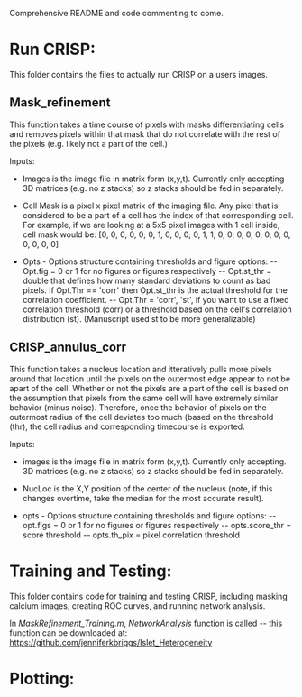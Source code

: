 Comprehensive README and code commenting to come. 


# Run CRISP:
This folder contains the files to actually run CRISP on a users images.

## Mask_refinement
This function takes a time course of pixels with masks differentiating
cells and removes pixels within that mask that do not correlate with the rest of the pixels (e.g. likely not a part of the cell.)

Inputs: 
- Images is the image file in matrix form (x,y,t). Currently only accepting 3D matrices (e.g. no z stacks) so z stacks should be fed in separately. 

- Cell Mask is a pixel x pixel matrix of the imaging file. Any pixel that is considered to be a part of a cell has the index of that corresponding cell. For example, if we are looking at a 5x5 pixel images with 1 cell inside, cell mask would be:  [0, 0, 0, 0, 0; 0, 1, 0, 0, 0; 0, 1, 1, 0, 0; 0, 0, 0, 0, 0; 0, 0, 0, 0, 0]

- Opts - Options structure containing thresholds and figure options: 
-- Opt.fig = 0 or 1 for no figures or figures respectively
-- Opt.st_thr = double that defines how many standard deviations to count as bad pixels. If Opt.Thr == 'corr' then Opt.st_thr is the actual threshold for the correlation coefficient. 
-- Opt.Thr = 'corr', 'st', if you want to use a fixed correlation threshold (corr) or a threshold based on the cell's correlation distribution (st). (Manuscript used st to be more generalizable)

## CRISP_annulus_corr
This function takes a nucleus location and itteratively pulls more pixels around that location until the pixels on the outermost edge appear to not be apart of the cell. Whether or not the pixels are a part of the cell is based on the assumption that pixels from the same cell will have extremely similar behavior (minus noise). Therefore, once the behavior of pixels on the outermost radius of the cell deviates too much (based on the threshold (thr), the cell radius and corresponding timecourse is exported.

Inputs:
- images is the image file in matrix form (x,y,t). Currently only accepting. 3D matrices (e.g. no z stacks) so z stacks should be fed in separately.

- NucLoc is the X,Y position of the center of the nucleus (note, if this changes overtime, take the median for the most accurate result).

- opts - Options structure containing thresholds and figure options: 
-- opt.figs = 0 or 1 for no figures or figures respectively
-- opts.score_thr = score threshold
-- opts.th_pix = pixel correlation threshold




# Training and Testing: 

This folder contains code for training and testing CRISP, including masking calcium images, creating ROC curves, and running network analysis. 

In *MaskRefinement_Training.m*, *NetworkAnalysis* function is called -- this function can be downloaded at: https://github.com/jenniferkbriggs/Islet_Heterogeneity

# Plotting:




